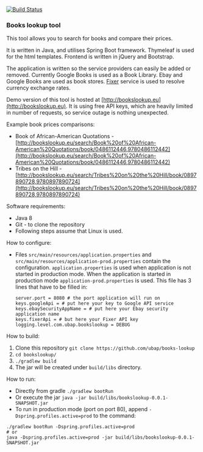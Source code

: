 [![Build Status](https://travis-ci.com/ubap/books-lookup.svg?branch=master)](https://travis-ci.com/ubap/books-lookup)

### Books lookup tool
This tool allows you to search for books and compare their prices.

It is written in Java, and utilises Spring Boot framework. Thymeleaf is used for the html templates. Frontend is written in jQuery and Bootstrap.

The application is written so the service providers can easily be added or removed.
Currently Google Books is used as a Book Library. Ebay and Google Books are used as book stores. [Fixer](https://fixer.io) service is used to resolve currency exchange rates.

Demo version of this tool is hosted at [http://bookslookup.eu](http://bookslookup.eu).
It is using free API keys, which are heavily limited in number of requests, so service outage is nothing unexpected.

Example book prices comparisons:
* Book of African-American Quotations - [http://bookslookup.eu/search/Book%20of%20African-American%20Quotations/book/0486112446,9780486112442](http://bookslookup.eu/search/Book%20of%20African-American%20Quotations/book/0486112446,9780486112442)
* Tribes on the Hill - [http://bookslookup.eu/search/Tribes%20on%20the%20Hill/book/0897890728,9780897890724](http://bookslookup.eu/search/Tribes%20on%20the%20Hill/book/0897890728,9780897890724)

Software requirements:
* Java 8
* Git - to clone the repository
* Following steps assume that Linux is used.

How to configure:
*  Files `src/main/resources/application.properties` and `src/main/resources/application-prod.properties` contain the configuration.
`application.properties` is used when application is not started in production mode. When the application is started in production mode `application-prod.properties` is used.
 This file has 3 lines that have to be filled in:
    ```
    server.port = 8080 # the port application will run on
    keys.googleApi = # put here your key to Google API service
    keys.ebaySecurityAppName = # put here your Ebay security application name
    keys.fixerApi = # but here your Fixer API key
    logging.level.com.ubap.bookslookup = DEBUG
    ```

How to build:
1. Clone this repository `git clone https://github.com/ubap/books-lookup`
2. `cd bookslookup/`
3. `./gradlew build`
4. The jar will be created under `build/libs` directory.

How to run:
* Directly from gradle `./gradlew bootRun`
* Or execute the jar `java -jar build/libs/bookslookup-0.0.1-SNAPSHOT.jar`
* To run in production mode (port on port 80), append `-Dspring.profiles.active=prod` to the command:
```
./gradlew bootRun -Dspring.profiles.active=prod
# or
java -Dspring.profiles.active=prod -jar build/libs/bookslookup-0.0.1-SNAPSHOT.jar 
```